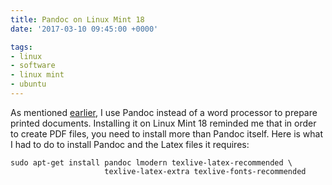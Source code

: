 ```yaml
---
title: Pandoc on Linux Mint 18
date: '2017-03-10 09:45:00 +0000'

tags:
- linux
- software
- linux mint
- ubuntu
---
```


As mentioned [earlier](/posts/2016-01-07-word-processors-considered-harmful-part-2/),
I use Pandoc instead of a word processor to prepare printed documents.  Installing
it on Linux Mint 18 reminded me that in order to create PDF files,
you need to install more than Pandoc itself.  Here is what I had to do
to install Pandoc and the Latex files it requires:
<!--more-->

```
sudo apt-get install pandoc lmodern texlive-latex-recommended \
                     texlive-latex-extra texlive-fonts-recommended
```
